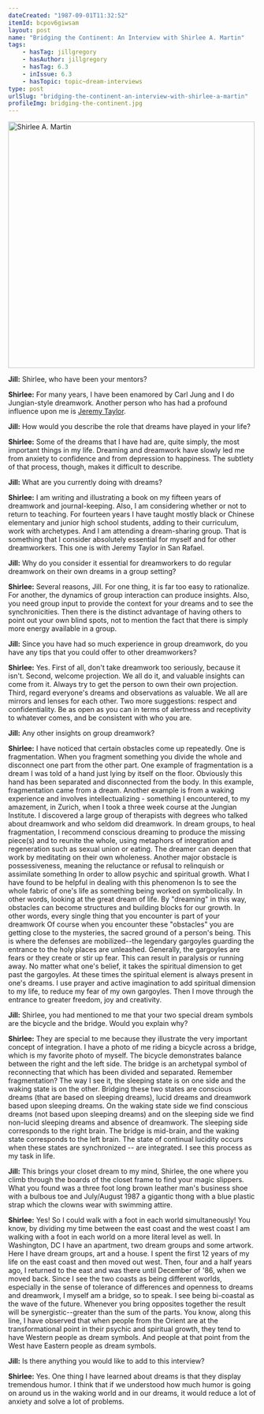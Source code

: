 ```yaml
---
dateCreated: "1987-09-01T11:32:52"
itemId: bcpov6giwsam
layout: post
name: "Bridging the Continent: An Interview with Shirlee A. Martin"
tags:
    - hasTag: jillgregory
    - hasAuthor: jillgregory
    - hasTag: 6.3
    - inIssue: 6.3
    - hasTopic: topic~dream-interviews
type: post
urlSlug: "bridging-the-continent-an-interview-with-shirlee-a-martin"
profileImg: bridging-the-continent.jpg
---
```


<img src="../images/bridging-the-continent.jpg" width="500" height="auto" alt="Shirlee A. Martin"/>

**Jill:** Shirlee, who have been your mentors?

**Shirlee:** For many years, I have been enamored by Carl Jung and I do Jungian-style dreamwork. Another person who has had a profound influence upon me is [Jeremy Taylor](../@jeremytaylor).

**Jill:** How would you describe the role that dreams have played in your life?

**Shirlee:** Some of the dreams that I have had are, quite simply, the most important things in my life. Dreaming and dreamwork have slowly led me from anxiety to confidence and from depression to happiness. The subtlety of that process, though, makes it difficult to describe.

**Jill:** What are you currently doing with dreams?

**Shirlee:** I am writing and illustrating a book on my fifteen years of dreamwork and journal-keeping. Also, I am considering whether or not to return to teaching. For fourteen years I have taught mostly black or Chinese elementary and junior high school students, adding to their curriculum, work with archetypes. And I am attending a dream-sharing group. That is something that I consider absolutely essential for myself and for other dreamworkers. This one is with Jeremy Taylor in San Rafael.

**Jill:** Why do you consider it essential for dreamworkers to do regular dreamwork on their own dreams in a group setting?

**Shirlee:** Several reasons, Jill. For one thing, it is far too easy to rationalize. For another, the dynamics of group interaction can produce insights. Also, you need group input to provide the context for your dreams and to see the synchronicities. Then there is the distinct advantage of having others to point out your own blind spots, not to mention the fact that there is simply more energy available in a group.

**Jill:** Since you have had so much experience in group dreamwork, do you have any tips that you could offer to other dreamworkers?

**Shirlee:** Yes. First of all, don't take dreamwork too seriously, because it isn't. Second, welcome projection. We all do it, and valuable insights can come from it. Always try to get the person to own their own projection. Third, regard everyone's dreams and observations as valuable. We all are mirrors and lenses for each other. Two more suggestions: respect and confidentiality. Be as open as you can in terms of alertness and receptivity to whatever comes, and be consistent with who you are.

**Jill:** Any other insights on group dreamwork?

**Shirlee:** I have noticed that certain obstacles come up repeatedly. One is fragmentation. When you fragment something you divide the whole and disconnect one part from the other part. One example of fragmentation is a dream I was told of a hand just lying by itself on the floor. Obviously this hand has been separated and disconnected from the body. In this example, fragmentation came from a dream. Another example is from a waking experience and involves intellectualizing - something I encountered, to my amazement, in Zurich, when I took a three week course at the Jungian Institute. I discovered a large group of therapists with degrees who talked about dreamwork and who seldom did dreamwork. In dream groups, to heal fragmentation, I recommend conscious dreaming to produce the missing piece(s) and to reunite the whole, using metaphors of integration and regeneration such as sexual union or eating. The dreamer can deepen that work by meditating on their own wholeness. Another major obstacle is possessiveness, meaning the reluctance or refusal to relinquish or assimilate something In order to allow psychic and spiritual growth. What I have found to be helpful in dealing with this phenomenon Is to see the whole fabric of one's life as something being worked on symbolically. In other words, looking at the great dream of life. By "dreaming" in this way, obstacles can become structures and building blocks for our growth. In other words, every single thing that you encounter is part of your dreamwork Of course when you encounter these "obstacles" you are getting close to the mysteries, the sacred ground of a person's being. This is where the defenses are mobilized--the legendary gargoyles guarding the entrance to the holy places are unleashed. Generally, the gargoyles are fears or they create or stir up fear. This can result in paralysis or running away. No matter what one's belief, it takes the spiritual dimension to get past the gargoyles. At these times the spiritual element is always present in one's dreams. I use prayer and active imagination to add spiritual dimension to my life, to reduce my fear of my own gargoyles. Then I move through the entrance to greater freedom, joy and creativity.

**Jill:** Shirlee, you had mentioned to me that your two special dream symbols are the bicycle and the bridge. Would you explain why?

**Shirlee:** They are special to me because they illustrate the very important concept of integration. I have a photo of me riding a bicycle across a bridge, which is my favorite photo of myself. The bicycle demonstrates balance between the right and the left side. The bridge is an archetypal symbol of reconnecting that which has been divided and separated. Remember fragmentation? The way I see it, the sleeping state is on one side and the waking state is on the other. Bridging these two states are conscious dreams (that are based on sleeping dreams), lucid dreams and dreamwork based upon sleeping dreams. On the waking state side we find conscious dreams (not based upon sleeping dreams) and on the sleeping side we find non-lucid sleeping dreams and absence of dreamwork. The sleeping side corresponds to the right brain. The bridge is mid-brain, and the waking state corresponds to the left brain. The state of continual lucidity occurs when these states are synchronized -- are integrated. I see this process as my task in life.

**Jill:** This brings your closet dream to my mind, Shirlee, the one where you climb through the boards of the closet frame to find your magic slippers. What you found was a three foot long brown leather man's business shoe with a bulbous toe and July/August 1987 a gigantic thong with a blue plastic strap which the clowns wear with swimming attire.

**Shirlee:** Yes! So I could walk with a foot in each world simultaneously! You know, by dividing my time between the east coast and the west coast I am walking with a foot in each world on a more literal level as well. In Washington, DC I have an apartment, two dream groups and some artwork. Here I have dream groups, art and a house. I spent the first 12 years of my life on the east coast and then moved out west. Then, four and a half years ago, I returned to the east and was there until December of '86, when we moved back. Since I see the two coasts as being different worlds, especially in the sense of tolerance of differences and openness to dreams and dreamwork, I myself am a bridge, so to speak. I see being bi-coastal as the wave of the future. Whenever you bring opposites together the result will be synergistic--greater than the sum of the parts. You know, along this line, I have observed that when people from the Orient are at the transformational point in their psychic and spiritual growth, they tend to have Western people as dream symbols. And people at that point from the West have Eastern people as dream symbols.

**Jill:** Is there anything you would like to add to this interview?

**Shirlee:** Yes. One thing I have learned about dreams is that they display tremendous humor. I think that if we understood how much humor is going on around us in the waking world and in our dreams, it would reduce a lot of anxiety and solve a lot of problems.
